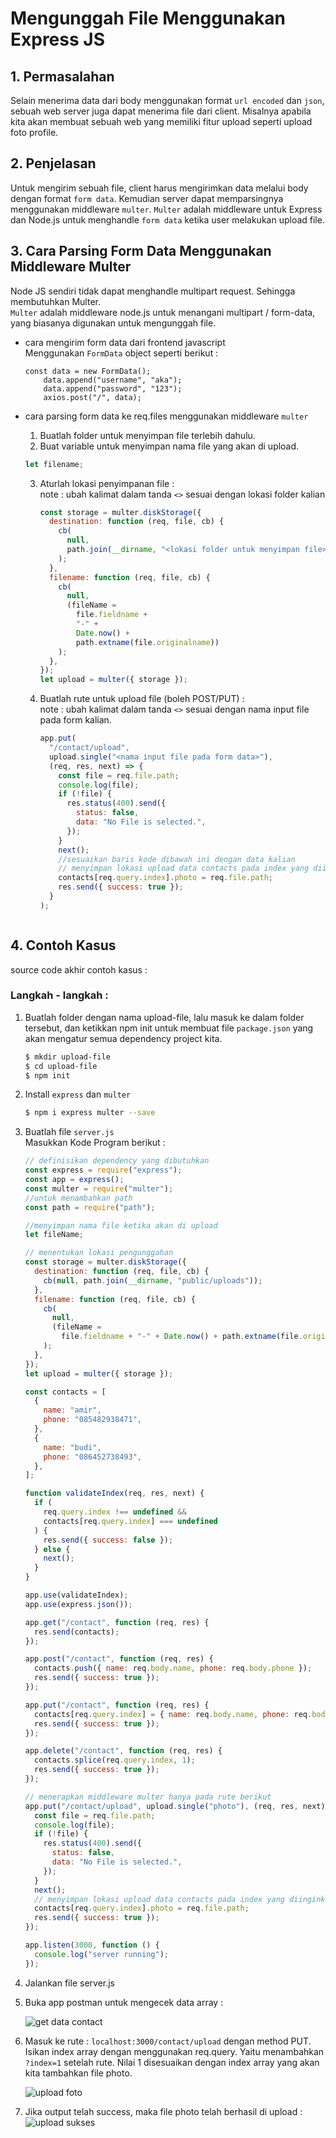 # Mengunggah File Menggunakan Express JS

## 1. Permasalahan

Selain menerima data dari body menggunakan format `url encoded` dan `json`, sebuah web server juga dapat menerima file dari client. Misalnya apabila kita akan membuat sebuah web yang memiliki fitur upload seperti upload foto profile.

## 2. Penjelasan

Untuk mengirim sebuah file, client harus mengirimkan data melalui body dengan format `form data`. Kemudian server dapat memparsingnya menggunakan middleware `multer`. `Multer` adalah middleware untuk Express dan Node.js untuk menghandle `form data` ketika user melakukan upload file.

## 3. Cara Parsing Form Data Menggunakan Middleware Multer


  Node JS sendiri tidak dapat menghandle multipart request. Sehingga membutuhkan Multer.  
  `Multer` adalah middleware node.js untuk menangani multipart / form-data, yang biasanya digunakan untuk mengunggah file.

  - cara mengirim form data dari frontend javascript  
    Menggunakan `FormData` object seperti berikut :
    ```
    const data = new FormData();
        data.append("username", "aka");
        data.append("password", "123");
        axios.post("/", data);
    ```
  - cara parsing form data ke req.files menggunakan middleware `multer`

    1. Buatlah folder untuk menyimpan file terlebih dahulu.
    2. Buat variable untuk menyimpan nama file yang akan di upload.

    ```javascript
    let filename;
    ```

    3. Aturlah lokasi penyimpanan file :  
       note : ubah kalimat dalam tanda `<>` sesuai dengan lokasi folder kalian

       ```javascript
       const storage = multer.diskStorage({
         destination: function (req, file, cb) {
           cb(
             null,
             path.join(__dirname, "<lokasi folder untuk menyimpan file>")
           );
         },
         filename: function (req, file, cb) {
           cb(
             null,
             (fileName =
               file.fieldname +
               "-" +
               Date.now() +
               path.extname(file.originalname))
           );
         },
       });
       let upload = multer({ storage });
       ```

    4. Buatlah rute untuk upload file (boleh POST/PUT) :  
        note : ubah kalimat dalam tanda `<>` sesuai dengan nama input file pada form kalian.
       ```javascript
       app.put(
         "/contact/upload",
         upload.single("<nama input file pada form data>"),
         (req, res, next) => {
           const file = req.file.path;
           console.log(file);
           if (!file) {
             res.status(400).send({
               status: false,
               data: "No File is selected.",
             });
           }
           next();
           //sesuaikan baris kode dibawah ini dengan data kalian
           // menyimpan lokasi upload data contacts pada index yang diinginkan (karena data contact berbentuk array)
           contacts[req.query.index].photo = req.file.path;
           res.send({ success: true });
         }
       );
       ```

    ```

    ```

## 4. Contoh Kasus

source code akhir contoh kasus :

### Langkah - langkah :

1. Buatlah folder dengan nama upload-file, lalu masuk ke dalam folder tersebut, dan ketikkan npm init untuk membuat file `package.json` yang akan mengatur semua dependency project kita.

   ```bash
   $ mkdir upload-file
   $ cd upload-file
   $ npm init
   ```

2. Install `express` dan `multer`

   ```bash
   $ npm i express multer --save
   ```

3. Buatlah file `server.js`  
    Masukkan Kode Program berikut :

   ```javascript
   // definisikan dependency yang dibutuhkan
   const express = require("express");
   const app = express();
   const multer = require("multer");
   //untuk menambahkan path
   const path = require("path");

   //menyimpan nama file ketika akan di upload
   let fileName;

   // menentukan lokasi pengunggahan
   const storage = multer.diskStorage({
     destination: function (req, file, cb) {
       cb(null, path.join(__dirname, "public/uploads"));
     },
     filename: function (req, file, cb) {
       cb(
         null,
         (fileName =
           file.fieldname + "-" + Date.now() + path.extname(file.originalname))
       );
     },
   });
   let upload = multer({ storage });

   const contacts = [
     {
       name: "amir",
       phone: "085482938471",
     },
     {
       name: "budi",
       phone: "086452738493",
     },
   ];

   function validateIndex(req, res, next) {
     if (
       req.query.index !== undefined &&
       contacts[req.query.index] === undefined
     ) {
       res.send({ success: false });
     } else {
       next();
     }
   }

   app.use(validateIndex);
   app.use(express.json());

   app.get("/contact", function (req, res) {
     res.send(contacts);
   });

   app.post("/contact", function (req, res) {
     contacts.push({ name: req.body.name, phone: req.body.phone });
     res.send({ success: true });
   });

   app.put("/contact", function (req, res) {
     contacts[req.query.index] = { name: req.body.name, phone: req.body.phone };
     res.send({ success: true });
   });

   app.delete("/contact", function (req, res) {
     contacts.splice(req.query.index, 1);
     res.send({ success: true });
   });

   // menerapkan middleware multer hanya pada rute berikut
   app.put("/contact/upload", upload.single("photo"), (req, res, next) => {
     const file = req.file.path;
     console.log(file);
     if (!file) {
       res.status(400).send({
         status: false,
         data: "No File is selected.",
       });
     }
     next();
     // menyimpan lokasi upload data contacts pada index yang diinginkan
     contacts[req.query.index].photo = req.file.path;
     res.send({ success: true });
   });

   app.listen(3000, function () {
     console.log("server running");
   });
   ```

4. Jalankan file server.js
5. Buka app postman untuk mengecek data array :

   ![get data contact](GET-data-contact.png)

6. Masuk ke rute : `localhost:3000/contact/upload` dengan method PUT. Isikan index array dengan menggunakan req.query. Yaitu menambahkan `?index=1` setelah rute. Nilai 1 disesuaikan dengan index array yang akan kita tambahkan file photo.

   ![upload foto](put-upload-photo.jpeg)  


7. Jika output telah success, maka file photo telah berhasil di upload :  
   ![upload sukses](output-upload-success.jpeg)
